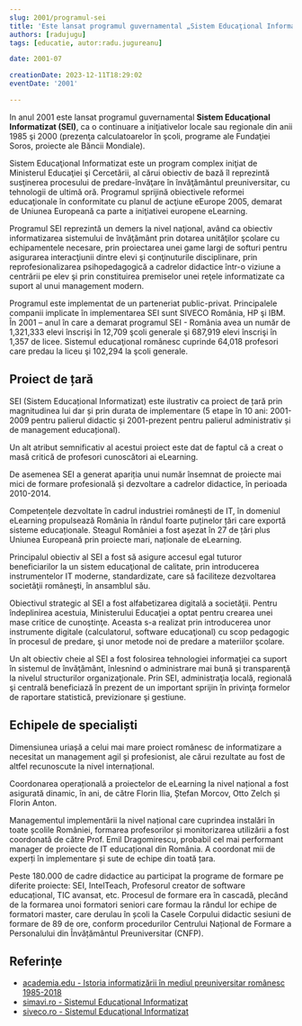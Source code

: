 ```yaml
---
slug: 2001/programul-sei
title: 'Este lansat programul guvernamental „Sistem Educaţional Informatizat” (SEI)'
authors: [radujugu]
tags: [educatie, autor:radu.jugureanu]

date: 2001-07

creationDate: 2023-12-11T18:29:02
eventDate: '2001'

---
```


In anul 2001 este lansat programul guvernamental  **Sistem Educaţional
Informatizat (SEI)**, ca o continuare a
iniţiativelor locale sau regionale din anii 1985 şi 2000
(prezenţa calculatoarelor în şcoli, programe ale
Fundaţiei Soros, proiecte ale Băncii Mondiale).

<!-- truncate -->

Sistem Educaţional Informatizat este un program complex iniţiat de
Ministerul Educaţiei şi Cercetării, al
cărui obiectiv de bază îl reprezintă susţinerea procesului de
predare-învăţare în învăţământul preuniversitar, cu
tehnologii de ultimă oră. Programul sprijină obiectivele reformei
educaţionale în conformitate cu planul de
acţiune eEurope 2005, demarat de Uniunea Europeană ca parte a
iniţiativei europene eLearning.

Programul SEI reprezintă un demers la nivel naţional, având
ca obiectiv
informatizarea sistemului de învăţământ prin dotarea unităţilor
şcolare cu echipamentele necesare, prin
proiectarea unei game largi de softuri pentru asigurarea interacţiunii
dintre elevi şi conţinuturile disciplinare,
prin reprofesionalizarea psihopedagogică a cadrelor didactice
într-o viziune a centrării pe elev şi prin
constituirea premiselor unei reţele informatizate ca suport al
unui management modern.

Programul este implementat de un parteneriat public-privat.
Principalele companii implicate în
implementarea SEI sunt SIVECO România, HP şi IBM. În 2001 –
anul în care a demarat programul SEI -
România avea un număr de 1,321,333 elevi înscrişi în 12,709 şcoli
generale şi 687,919 elevi înscrişi în 1,357
de licee. Sistemul educaţional românesc cuprinde 64,018 profesori
care predau la liceu şi 102,294 la şcoli
generale.

## Proiect de țară

SEI (Sistem Educațional Informatizat) este ilustrativ ca proiect
de țară prin magnitudinea lui dar și prin
durata de implementare (5 etape în 10 ani: 2001-2009 pentru palierul
didactic și 2001-prezent pentru palierul
administrativ și de management educațional).

Un alt atribut semnificativ al acestui proiect este dat de faptul
că a creat o masă critică de profesori
cunoscători ai eLearning.

De asemenea SEI a generat apariția unui număr însemnat de proiecte
mai mici de formare profesională și
dezvoltare a cadrelor didactice, în perioada 2010-2014.

Competențele dezvoltate în cadrul industriei românești de IT,
în domeniul eLearning propulsează România
în rândul foarte puținelor țări care exportă sisteme educaționale.
Steagul României a fost așezat în 27 de țări
plus Uniunea Europeană prin proiecte mari, naționale de eLearning.

Principalul obiectiv al SEI a fost să asigure accesul egal tuturor
beneficiarilor la un sistem educaţional de
calitate, prin introducerea instrumentelor IT moderne, standardizate,
care să faciliteze dezvoltarea societăţii
româneşti, în ansamblul său.

Obiectivul strategic al SEI a fost alfabetizarea digitală a societăţii.
Pentru îndeplinirea acestuia, Ministerului
Educaţiei a optat pentru crearea unei mase critice de cunoştinţe.
Aceasta s-a realizat prin introducerea unor
instrumente digitale (calculatorul, software educaţional) cu scop
pedagogic în procesul de predare, şi unor
metode noi de predare a materiilor şcolare.

Un alt obiectiv cheie al SEI a fost folosirea tehnologiei
informaţiei ca suport în sistemul de învăţământ,
înlesnind o administrare mai bună şi transparenţă la nivelul
structurilor organizaţionale. Prin SEI, administraţia
locală, regională şi centrală beneficiază în prezent de un
important sprijin în privinţa formelor de raportare
statistică, previzionare şi gestiune.

## Echipele de specialiști

Dimensiunea uriașă a celui mai mare proiect românesc
de informatizare a necesitat un management agil și
profesionist, ale cărui rezultate au fost de altfel
recunoscute la nivel internațional.

Coordonarea operațională a proiectelor de eLearning la nivel
național a fost asigurată dinamic, în ani, de
către Florin Ilia, Ștefan Morcov, Otto Zelch și Florin Anton.

Managementul implementării la nivel național care cuprindea
instalări în toate școlile României, formarea
profesorilor și monitorizarea utilizării a fost coordonată de
către Prof. Emil Dragomirescu, probabil cel mai
performant manager de proiecte de IT educațional din România.
A coordonat mii de experți în implementare
și sute de echipe din toată țara.

Peste 180.000 de cadre didactice au participat la programe de
formare pe diferite proiecte: SEI, IntelTeach,
Profesorul creator de software educațional, TIC avansat, etc.
Procesul de formare era în cascadă, plecând de la
formarea unoi formatori seniori care formau la rândul lor
echipe de formatori master, care derulau în școli la
Casele Corpului didactic sesiuni de formare de 89 de ore,
conform procedurilor Centrului Național de Formare
a Personalului din Învățământul Preuniversitar (CNFP).

## Referințe

- [academia.edu - Istoria informatizării în mediul preuniversitar românesc 1985-2018](https://www.academia.edu/43375781/Istoria_informatizării_în_mediul_preuniversitar_românesc_1985_2018)
- [simavi.ro - Sistemul Educaţional Informatizat](https://www.simavi.ro/ro/sistemul-educationa-informatizat-sei)
- [siveco.ro - Sistemul Educaţional Informatizat](http://www.siveco.ro/ro/despre-siveco-romania/studii-de-caz/sei)
